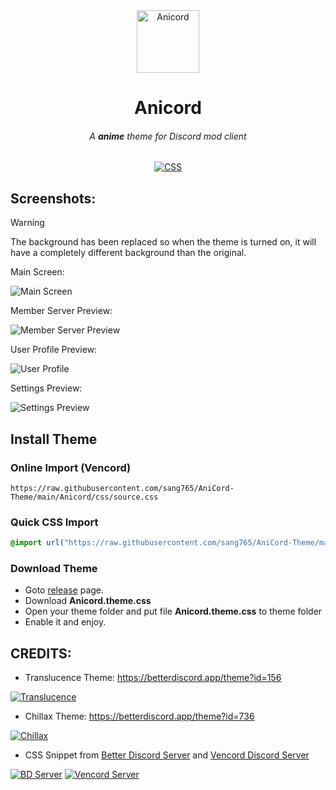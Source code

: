 <!-- HEAD PAGE -->
<div align="center">
  <img src="https://media.discordapp.net/attachments/1003496457103495248/1211933596147785738/logo.png?ex=65f0001d&is=65dd8b1d&hm=6a36140d004dd6c04d57cce82f58528089887e3664e8b81ee7cb8be07a9d0690&=&format=webp&quality=lossless&width=314&height=314" alt="Anicord" width="100">
  <h1><strong>Anicord</strong></h1>
  <h6>A <strong>anime</strong> theme for Discord mod client</h6>
</div>

<p align="center">
  <a href="https://img.shields.io/badge/CSS-239120?&style=for-the-badge&logo=css3&logoColor=white" style="pointer-events: none; cursor: default;">
    <img src="https://img.shields.io/badge/CSS-239120?&style=for-the-badge&logo=css3&logoColor=white" alt="CSS">
  </a>
</p>

<!-- BODY -->

## Screenshots:
>[!WARNING]
> The background has been replaced so when the theme is turned on, it will have a completely different background than the original.

Main Screen:

<img src="https://media.discordapp.net/attachments/1003496457103495248/1211934522069880912/Discord_PM8rUHUvM1.jpg?ex=65f000fa&is=65dd8bfa&hm=0b01dc5e9251aecc252395691542b82ed76302f4c457f22c03cc143553d3cc1f&=&format=webp&width=1248&height=701" alt="Main Screen">

Member Server Preview:

<img src="https://media.discordapp.net/attachments/1003496457103495248/1211934521507971092/Discord_ZuJeKzSQPA.jpg?ex=65f000fa&is=65dd8bfa&hm=1a120350737b84a18e2e7fa14200c18ba36beb5084f848b0f49ce150ec0b680f&=&format=webp&width=1248&height=701" alt="Member Server Preview">

User Profile Preview:

<img src="https://media.discordapp.net/attachments/1003496457103495248/1211938010279706635/Discord_RnQKA21L6v.png?ex=65f0043a&is=65dd8f3a&hm=b9cf7269a685eff039264528c112d6b4479f74b98047a5e3a3dc1a806ac0b3ca&=&format=webp&quality=lossless&width=1248&height=701" alt="User Profile">

Settings Preview:

<img src="https://media.discordapp.net/attachments/1003496457103495248/1211934521780469790/Discord_PL7P2gr6Ti.jpg?ex=65f000fa&is=65dd8bfa&hm=90a7f69239ee5dde300ee9ea7b0f72e9ef04d6198265a37877497f42f2820373&=&format=webp&width=1248&height=701" alt="Settings Preview">



## Install Theme
### Online Import (Vencord)
```
https://raw.githubusercontent.com/sang765/AniCord-Theme/main/Anicord/css/source.css
```

### Quick CSS Import
```css
@import url("https://raw.githubusercontent.com/sang765/AniCord-Theme/main/Anicord/css/source.css");
```

### Download Theme
- Goto [release](https://github.com/sang765/AniCord-Theme/releases) page.
- Download **Anicord.theme.css**
- Open your theme folder and put file **Anicord.theme.css** to theme folder
- Enable it and enjoy.



## CREDITS:
- Translucence Theme: https://betterdiscord.app/theme?id=156

<a href="https://betterdiscord.app/theme?id=156"><img src="https://images-ext-2.discordapp.net/external/QDSBRxPptJ9sGP_tp_zl_-P5PCy8T4To3qewzI_kf_k/https/betterdiscord.app/image/339?" alt="Translucence"></a>

- Chillax Theme: https://betterdiscord.app/theme?id=736

<a href="https://betterdiscord.app/theme?id=736"><img src="https://images-ext-2.discordapp.net/external/q2ARW13l3EG6jb0QG14VynEwVvenrLEcflM6ReyLQT0/https/betterdiscord.app/Image/1393?" alt="Chillax"></a>

- CSS Snippet from [Better Discord Server](https://discord.gg/0Tmfo5ZbORCRqbAd) and [Vencord Discord Server](https://discord.gg/vencord)

<a href="https://discord.gg/0Tmfo5ZbORCRqbAd"><img src="https://cdn.discordapp.com/attachments/1003496457103495248/1211957014792638484/image.png?ex=65f015ed&is=65dda0ed&hm=c5101807ce3c30b299c3d53707bc386da5d534e7e470e6ad3863b6832e6f9f1d&" alt="BD Server"></a> <a href="https://discord.gg/vencord"><img src="https://cdn.discordapp.com/attachments/1003496457103495248/1211956852330598430/image.png?ex=65f015c6&is=65dda0c6&hm=3b19889ea9c6f7263497811ce2f11f2852c51cdda1ff994be3f7c927ed6ce29c&" alt="Vencord Server"></a>
